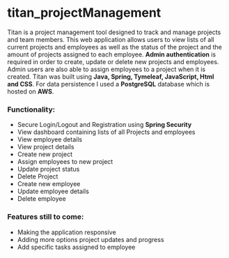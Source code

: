 # titan_projectManagement

Titan is a project management tool designed to track and manage projects and team members. 
                        This web application allows users to view lists of all current projects and employees
                        as well as the status of the project and the amount of projects assigned to each employee. 
                        **Admin authentication** is required in order to create, update or delete new projects and employees.
                        Admin users are also able to assign employees to a project when it is created. Titan was built using **Java, Spring,
                        Tymeleaf, JavaScript, Html and CSS**. For data persistence I used a **PostgreSQL** database which is hosted on **AWS**.
                    </p>
                        <h3>Functionality: </h3>
                        <ul>
                            <li>Secure Login/Logout and Registration using **Spring Security**</li>
                            <li>View dashboard containing lists of all Projects and employees</li>
                            <li>View employee details</li>
                            <li>View project details</li>
                            <li>Create new project</li>
                            <li>Assign employees to new project</li>
                            <li>Update project status</li>
                            <li>Delete Project</li>
                            <li>Create new employee</li>
                            <li>Update employee details</li>
                            <li>Delete employee</li>
                        </ul>
                        <h3>Features still to come: </h3>
                        <ul>
                            <li>Making the application responsive</li>
                            <li>Adding more options project updates and progress</li>
                            <li>Add specific tasks assigned to employee</li>
                        </ul>
